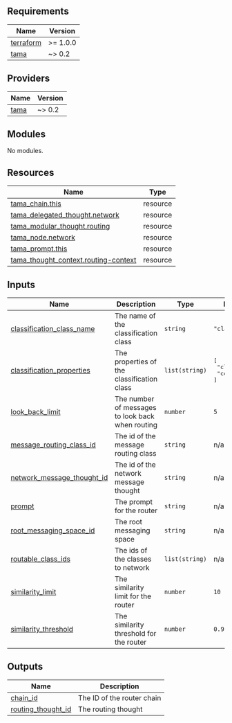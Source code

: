 <!-- BEGIN_TF_DOCS -->
## Requirements

| Name | Version |
|------|---------|
| <a name="requirement_terraform"></a> [terraform](#requirement\_terraform) | >= 1.0.0 |
| <a name="requirement_tama"></a> [tama](#requirement\_tama) | ~> 0.2 |

## Providers

| Name | Version |
|------|---------|
| <a name="provider_tama"></a> [tama](#provider\_tama) | ~> 0.2 |

## Modules

No modules.

## Resources

| Name | Type |
|------|------|
| [tama_chain.this](https://registry.terraform.io/providers/upmaru/tama/latest/docs/resources/chain) | resource |
| [tama_delegated_thought.network](https://registry.terraform.io/providers/upmaru/tama/latest/docs/resources/delegated_thought) | resource |
| [tama_modular_thought.routing](https://registry.terraform.io/providers/upmaru/tama/latest/docs/resources/modular_thought) | resource |
| [tama_node.network](https://registry.terraform.io/providers/upmaru/tama/latest/docs/resources/node) | resource |
| [tama_prompt.this](https://registry.terraform.io/providers/upmaru/tama/latest/docs/resources/prompt) | resource |
| [tama_thought_context.routing-context](https://registry.terraform.io/providers/upmaru/tama/latest/docs/resources/thought_context) | resource |

## Inputs

| Name | Description | Type | Default | Required |
|------|-------------|------|---------|:--------:|
| <a name="input_classification_class_name"></a> [classification\_class\_name](#input\_classification\_class\_name) | The name of the classification class | `string` | `"class"` | no |
| <a name="input_classification_properties"></a> [classification\_properties](#input\_classification\_properties) | The properties of the classification class | `list(string)` | <pre>[<br/>  "class",<br/>  "confidence"<br/>]</pre> | no |
| <a name="input_look_back_limit"></a> [look\_back\_limit](#input\_look\_back\_limit) | The number of messages to look back when routing | `number` | `5` | no |
| <a name="input_message_routing_class_id"></a> [message\_routing\_class\_id](#input\_message\_routing\_class\_id) | The id of the message routing class | `string` | n/a | yes |
| <a name="input_network_message_thought_id"></a> [network\_message\_thought\_id](#input\_network\_message\_thought\_id) | The id of the network message thought | `string` | n/a | yes |
| <a name="input_prompt"></a> [prompt](#input\_prompt) | The prompt for the router | `string` | n/a | yes |
| <a name="input_root_messaging_space_id"></a> [root\_messaging\_space\_id](#input\_root\_messaging\_space\_id) | The root messaging space | `string` | n/a | yes |
| <a name="input_routable_class_ids"></a> [routable\_class\_ids](#input\_routable\_class\_ids) | The ids of the classes to network | `list(string)` | n/a | yes |
| <a name="input_similarity_limit"></a> [similarity\_limit](#input\_similarity\_limit) | The similarity limit for the router | `number` | `10` | no |
| <a name="input_similarity_threshold"></a> [similarity\_threshold](#input\_similarity\_threshold) | The similarity threshold for the router | `number` | `0.9` | no |

## Outputs

| Name | Description |
|------|-------------|
| <a name="output_chain_id"></a> [chain\_id](#output\_chain\_id) | The ID of the router chain |
| <a name="output_routing_thought_id"></a> [routing\_thought\_id](#output\_routing\_thought\_id) | The routing thought |
<!-- END_TF_DOCS -->